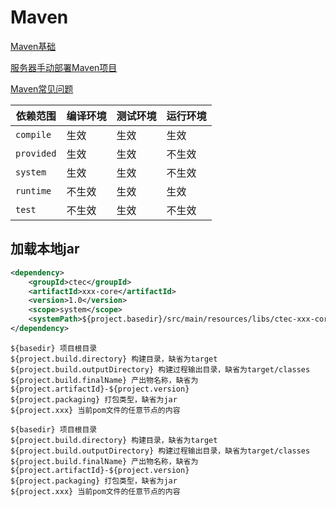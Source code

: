 # Maven

[Maven基础](./Maven基础)

[服务器手动部署Maven项目](./服务器手动部署Maven项目.md)

[Maven常见问题](./Maven常见问题.md)



| 依赖范围   | 编译环境 | 测试环境 | 运行环境 |
| ---------- | -------- | -------- | -------- |
| `compile`  | 生效     | 生效     | 生效     |
| `provided` | 生效     | 生效     | 不生效   |
| `system`   | 生效     | 生效     | 不生效   |
| `runtime`  | 不生效   | 生效     | 生效     |
| `test`     | 不生效   | 生效     | 不生效   |

## 加载本地jar

```xml
<dependency>
    <groupId>ctec</groupId>
    <artifactId>xxx-core</artifactId>
    <version>1.0</version>
    <scope>system</scope>
    <systemPath>${project.basedir}/src/main/resources/libs/ctec-xxx-core.jar</systemPath>
</dependency>
```

```
${basedir} 项目根目录
${project.build.directory} 构建目录，缺省为target
${project.build.outputDirectory} 构建过程输出目录，缺省为target/classes
${project.build.finalName} 产出物名称，缺省为${project.artifactId}-${project.version}
${project.packaging} 打包类型，缺省为jar
${project.xxx} 当前pom文件的任意节点的内容
```

```
${basedir} 项目根目录
${project.build.directory} 构建目录，缺省为target
${project.build.outputDirectory} 构建过程输出目录，缺省为target/classes
${project.build.finalName} 产出物名称，缺省为${project.artifactId}-${project.version}
${project.packaging} 打包类型，缺省为jar
${project.xxx} 当前pom文件的任意节点的内容
```

